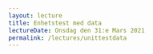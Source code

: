 ```yaml
---
layout: lecture
title: Enhetstest med data
lectureDate: Onsdag den 31:e Mars 2021
permalink: /lectures/unittestdata
---
```

